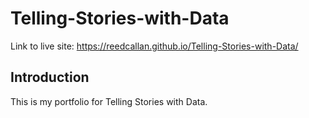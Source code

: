 # Telling-Stories-with-Data

Link to live site: https://reedcallan.github.io/Telling-Stories-with-Data/
## Introduction
This is my portfolio for Telling Stories with Data.
